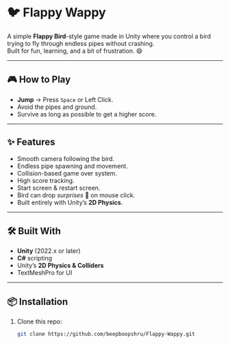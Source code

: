 # 🐦 Flappy Wappy

A simple **Flappy Bird**-style game made in Unity where you control a bird trying to fly through endless pipes without crashing.  
Built for fun, learning, and a bit of frustration. 😄

---

## 🎮 How to Play
- **Jump** → Press `Space` or Left Click.
- Avoid the pipes and ground.
- Survive as long as possible to get a higher score.

---

## ✨ Features
- Smooth camera following the bird.
- Endless pipe spawning and movement.
- Collision-based game over system.
- High score tracking.
- Start screen & restart screen.
- Bird can drop *surprises* 💩 on mouse click.
- Built entirely with Unity’s **2D Physics**.

---

## 🛠 Built With
- **Unity** (2022.x or later)
- **C#** scripting
- Unity’s **2D Physics & Colliders**
- TextMeshPro for UI

---

## 📦 Installation
1. Clone this repo:
   ```bash
   git clone https://github.com/beepboopshru/Flappy-Wappy.git
